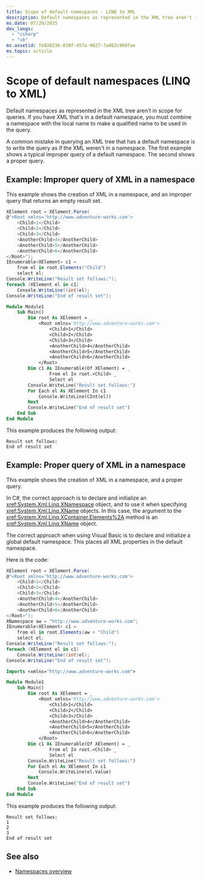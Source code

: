 ```yaml
---
title: Scope of default namespaces - LINQ to XML
description: Default namespaces as represented in the XML tree aren't in scope for queries. Here are proper and improper ways of querying them.
ms.date: 07/20/2015
dev_langs:
  - "csharp"
  - "vb"
ms.assetid: fe826236-830f-457a-9027-7ad62c909fae
ms.topic: article
---
```


# Scope of default namespaces (LINQ to XML)

Default namespaces as represented in the XML tree aren't in scope for queries. If you have XML that's in a default namespace, you must combine a namespace with the local name to make a qualified name to be used in the query.

A common mistake in querying an XML tree that has a default namespace is to write the query as if the XML weren't in a namespace. The first example shows a typical improper query of a default namespace. The second shows a proper query.

## Example: Improper query of XML in a namespace

This example shows the creation of XML in a namespace, and an improper query that returns an empty result set.

```csharp
XElement root = XElement.Parse(
@"<Root xmlns='http://www.adventure-works.com'>
    <Child>1</Child>
    <Child>2</Child>
    <Child>3</Child>
    <AnotherChild>4</AnotherChild>
    <AnotherChild>5</AnotherChild>
    <AnotherChild>6</AnotherChild>
</Root>");
IEnumerable<XElement> c1 =
    from el in root.Elements("Child")
    select el;
Console.WriteLine("Result set follows:");
foreach (XElement el in c1)
    Console.WriteLine((int)el);
Console.WriteLine("End of result set");
```

```vb
Module Module1
    Sub Main()
        Dim root As XElement = _
            <Root xmlns='http://www.adventure-works.com'>
                <Child>1</Child>
                <Child>2</Child>
                <Child>3</Child>
                <AnotherChild>4</AnotherChild>
                <AnotherChild>5</AnotherChild>
                <AnotherChild>6</AnotherChild>
            </Root>
        Dim c1 As IEnumerable(Of XElement) = _
                From el In root.<Child> _
                Select el
        Console.WriteLine("Result set follows:")
        For Each el As XElement In c1
            Console.WriteLine(CInt(el))
        Next
        Console.WriteLine("End of result set")
    End Sub
End Module
```

This example produces the following output:

```output
Result set follows:
End of result set
```

## Example:  Proper query of XML in a namespace

This example shows the creation of XML in a namespace, and a proper query.

In C#, the correct approach is to declare and initialize an <xref:System.Xml.Linq.XNamespace> object, and to use it when specifying <xref:System.Xml.Linq.XName> objects. In this case, the argument to the <xref:System.Xml.Linq.XContainer.Elements%2A> method is an <xref:System.Xml.Linq.XName> object.

The correct approach when using Visual Basic is to declare and initialize a global default namespace. This places all XML properties in the default namespace.

Here is the code:

```csharp
XElement root = XElement.Parse(
@"<Root xmlns='http://www.adventure-works.com'>
    <Child>1</Child>
    <Child>2</Child>
    <Child>3</Child>
    <AnotherChild>4</AnotherChild>
    <AnotherChild>5</AnotherChild>
    <AnotherChild>6</AnotherChild>
</Root>");
XNamespace aw = "http://www.adventure-works.com";
IEnumerable<XElement> c1 =
    from el in root.Elements(aw + "Child")
    select el;
Console.WriteLine("Result set follows:");
foreach (XElement el in c1)
    Console.WriteLine((int)el);
Console.WriteLine("End of result set");
```

```vb
Imports <xmlns="http://www.adventure-works.com">

Module Module1
    Sub Main()
        Dim root As XElement = _
            <Root xmlns='http://www.adventure-works.com'>
                <Child>1</Child>
                <Child>2</Child>
                <Child>3</Child>
                <AnotherChild>4</AnotherChild>
                <AnotherChild>5</AnotherChild>
                <AnotherChild>6</AnotherChild>
            </Root>
        Dim c1 As IEnumerable(Of XElement) = _
                From el In root.<Child> _
                Select el
        Console.WriteLine("Result set follows:")
        For Each el As XElement In c1
            Console.WriteLine(el.Value)
        Next
        Console.WriteLine("End of result set")
    End Sub
End Module
```

This example produces the following output:

```output
Result set follows:
1
2
3
End of result set
```

## See also

- [Namespaces overview](namespaces-overview.md)
